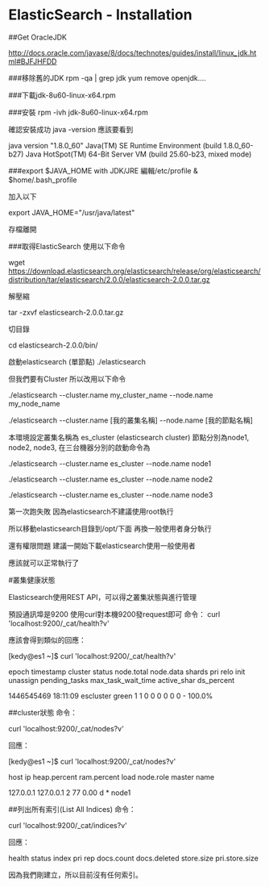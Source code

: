 # ElasticSearch - Installation


##Get OracleJDK

http://docs.oracle.com/javase/8/docs/technotes/guides/install/linux_jdk.html#BJFJHFDD

###移除舊的JDK
rpm -qa | grep jdk
yum remove openjdk....


###下載jdk-8u60-linux-x64.rpm

###安裝
rpm -ivh jdk-8u60-linux-x64.rpm

確認安裝成功
java -version
應該要看到

java version "1.8.0_60"
Java(TM) SE Runtime Environment (build 1.8.0_60-b27)
Java HotSpot(TM) 64-Bit Server VM (build 25.60-b23, mixed mode)

###export $JAVA_HOME with JDK/JRE
編輯/etc/profile & $home/.bash_profile

加入以下

export JAVA_HOME="/usr/java/latest"

存檔離開

###取得ElasticSearch
使用以下命令

wget https://download.elasticsearch.org/elasticsearch/release/org/elasticsearch/distribution/tar/elasticsearch/2.0.0/elasticsearch-2.0.0.tar.gz

解壓縮

tar -zxvf elasticsearch-2.0.0.tar.gz

切目錄

cd elasticsearch-2.0.0/bin/

啟動elasticsearch (單節點)
./elasticsearch

但我們要有Cluster 所以改用以下命令

./elasticsearch --cluster.name my_cluster_name --node.name my_node_name

./elasticsearch --cluster.name [我的叢集名稱] --node.name [我的節點名稱]

本環境設定叢集名稱為 es_cluster (elasticsearch cluster)
節點分別為node1, node2, node3, 在三台機器分別的啟動命令為

./elasticsearch --cluster.name es_cluster --node.name node1

./elasticsearch --cluster.name es_cluster --node.name node2

./elasticsearch --cluster.name es_cluster --node.name node3

第一次跑失敗 因為elasticsearch不建議使用root執行

所以移動elasticsearch目錄到/opt/下面
再換一般使用者身分執行

還有權限問題 建議一開始下載elasticsearch使用一般使用者

應該就可以正常執行了

#叢集健康狀態

Elasticsearch使用REST API，可以得之叢集狀態與進行管理

預設通訊埠是9200 使用curl對本機9200發request即可
命令：
curl 'localhost:9200/_cat/health?v'

應該會得到類似的回應：

[kedy@es1 ~]$ curl 'localhost:9200/_cat/health?v'


epoch      timestamp cluster   status node.total node.data shards pri relo init unassign pending_tasks max_task_wait_time active_shar ds_percent


1446545469 18:11:09  escluster green           1         1      0   0    0    0        0             0                  -                 100.0%

##cluster狀態
命令：

curl 'localhost:9200/_cat/nodes?v'


回應：

[kedy@es1 ~]$ curl 'localhost:9200/_cat/nodes?v'

host      ip        heap.percent ram.percent load node.role master name

127.0.0.1 127.0.0.1            2          77 0.00 d         *      node1

##列出所有索引(List All Indices)
命令：

curl 'localhost:9200/_cat/indices?v'

回應：

health status index pri rep docs.count docs.deleted store.size pri.store.size

因為我們剛建立，所以目前沒有任何索引。